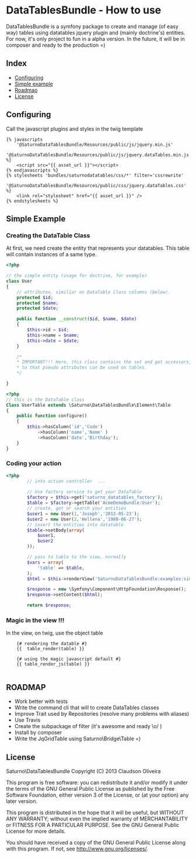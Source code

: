 DataTablesBundle - How to use 
==========================================

DataTablesBundle is a symfony package to create and manage (of easy way) tables using datatables jquery plugin and (mainly doctrine's) entities. 
For now, it's only project to fun in a alpha version. In the future, it will be in composer and ready to the production =) 

Index
----------------------
* [Configuring](#configuring)
* [Simple example](#simple-example)
* [Roadmao](#roadmap)
* [License](#license)



Configuring
-----------------------------

Call the javascript plugins and styles in the twig template 

```
{% javascripts
    '@SaturnoDataTablesBundle/Resources/public/js/jquery.min.js'    
    '@SaturnoDataTablesBundle/Resources/public/js/jquery.dataTables.min.js'
%}
    <script src="{{ asset_url }}"></script>
{% endjavascripts %}
{% stylesheets 'bundles/saturnodatatables/css/*' filter='cssrewrite'
    '@SaturnoDataTablesBundle/Resources/public/css/jquery.dataTables.css'
%}
    <link rel="stylesheet" href="{{ asset_url }}" />
{% endstylesheets %}
```


Simple Example
------------------------------

### Creating the DataTable Class 

At first, we need create the entity that represents your datatables. This table will contain instances of a same type.

```php
<?php    

// the simple entity (usage for doctrine, for example)  
class User
{
    // attributes, similiar on DataTable Class columns (below). 
    protected $id;
    protected $name;
    protected $date;

    public function __construct($id, $name, $date)
    {
        $this->id = $id;
        $this->name = $name;
        $this->date = $date;
    }

    /* 
    * IMPORTANT!!! Here, this class contains the set and get accessors, it's used in package instead of reflection 
    * to that pseudo attributes can be used on tables.
    */

}

```

```php
<?php
// this is the DataTable class
Class UserTable extends \Saturno\DataTablesBundle\Element\Table
{
    public function configure()
    {
        $this->hasColumn('id','Code')
            ->hasColumn('name','Name' )
            ->hasColumn('date','Birthday');
    }
}
```


### Coding your action 

```php
<?php 
        // into action controller  ...
        
        // Use factory service to get your DataTable 
        $factory = $this->get('saturno_datatables_factory');
        $table = $factory->getTable('AcmeDemoBundle:User');
        // create, get or search your entities 
        $user1 = new User(1,'Joseph','2013-05-23');
        $user2 = new User(2,'Hellena','1988-06-27');
        // insert the entities into datatable 
        $table->setBody(array(
            $user1,
            $user2
        ));

        // pass to table to the view, normally 
        $vars = array(
            'table' => $table,
        );
        $html = $this->renderView('SaturnoDataTablesBundle:examples:simple.html.twig', $vars);

        $response = new \Symfony\Component\HttpFoundation\Response();
        $response->setContent($html);

        return $response;
```

### Magic in the view !!! 

In the view, on twig, use the object table 

```twig
    {# rendering the datable #}
    {{  table_render(table) }}

    {# using the magic javascript default #}
    {{ table_render_js(table) }}
    
```

ROADMAP
------------------------------------------------
* Work better with tests
* Write the command cli that will to create DataTables classes 
* Improve Trait used by Repositories (resolve many problems with aliases) 
* Use Travis
* Create the subpackage of filter (it's awesome and ready \o/ ) 
* Install by composer 
* Write the JqGridTable using Saturno\Bridge\Table =)



License
-----------------------------------

Saturno\DataTablesBundle Copyright (C) 2013 Claudson Oliveira

This program is free software: you can redistribute it and/or modify it under the terms of the GNU General Public License as published by the Free Software Foundation, either version 3 of the License, or (at your option) any later version.

This program is distributed in the hope that it will be useful, but WITHOUT ANY WARRANTY; without even the implied warranty of MERCHANTABILITY or FITNESS FOR A PARTICULAR PURPOSE. See the GNU General Public License for more details.

You should have received a copy of the GNU General Public License along with this program. If not, see http://www.gnu.org/licenses/.

